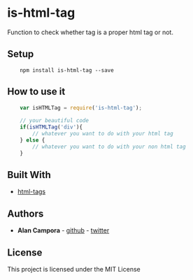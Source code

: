 # is-html-tag
Function to check whether tag is a proper html tag or not.

## Setup

```
    npm install is-html-tag --save
```

## How to use it

```javascript
    var isHTMLTag = require('is-html-tag'); 
    
    // your beautiful code
    if(isHTMLTag('div'){
        // whatever you want to do with your html tag 
    } else {
        // whatever you want to do with your non html tag
    }
```


## Built With

* [html-tags](https://www.npmjs.com/package/html-tags) 

## Authors

* **Alan Campora** - [github](https://github.com/alancampora) - [twitter](https://twitter.com/alancampora) 

## License

This project is licensed under the MIT License
